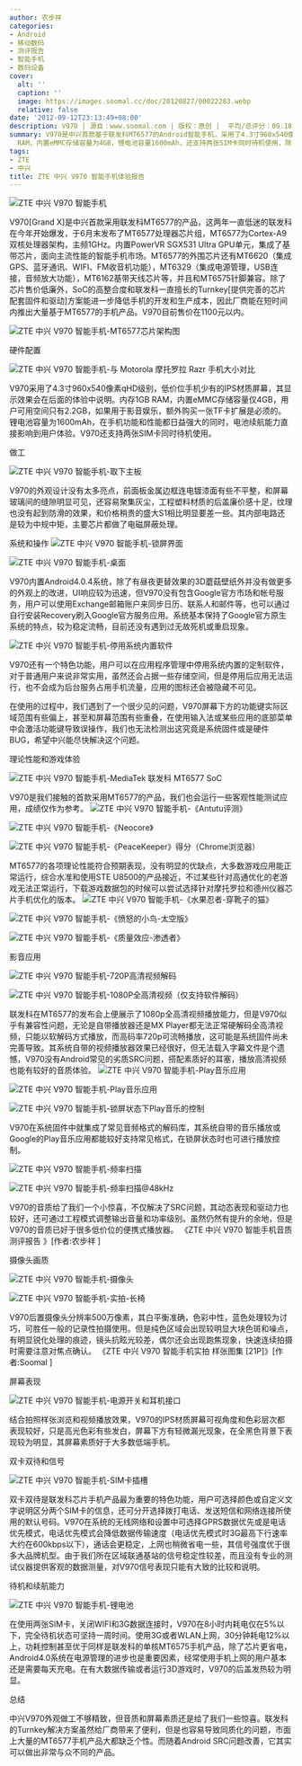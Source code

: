 ```yaml
---
author: 农步祥
categories:
- Android
- 移动数码
- 测评报告
- 智能手机
- 数码设备
cover:
  alt: ''
  caption: ''
  image: https://images.soomal.cc/doc/20120827/00022283.webp
  relative: false
date: '2012-09-12T23:13:49+08:00'
description: V970 | 源自：www.soomal.com | 版权：原创 |  平均/总评分：09.18/101
summary: V970是中兴首款基于联发科MT6577的Android智能手机，采用了4.3寸960x540像素qHD级别，低价位手机少有的IPS材质屏幕，内存1GB
  RAM，内置eMMC存储容量为4GB，锂电池容量1600mAh，还支持两张SIM卡同时待机使用，除了音质有小惊喜，其系统表现和续航能力究竟如何？MT6577的性能也是我们所关注的焦点。
tags:
- ZTE
- 中兴
title: ZTE 中兴 V970 智能手机体验报告
---
```


![ZTE 中兴 V970 智能手机](https://images.soomal.cc/doc/20120827/00022283.webp)



V970[Grand X]是中兴首款采用联发科MT6577的产品，这两年一直低迷的联发科在今年开始爆发，于6月末发布了MT6577处理器芯片组，MT6577为Cortex-A9双核处理器架构，主频1GHz。内置PowerVR SGX531 Ultra GPU单元，集成了基带芯片，面向主流性能的智能手机市场。MT6577的外围芯片还有MT6620（集成GPS、蓝牙通讯、WIFI、FM收音机功能），MT6329（集成电源管理，USB连接，音频放大功能），MT6162基带天线芯片等，并且和MT6575针脚兼容。除了芯片售价低廉外，SoC的高整合度和联发科一直擅长的Turnkey[提供完善的芯片配套固件和驱动]方案能进一步降低手机的开发和生产成本，因此厂商能在短时间内推出大量基于MT6577的手机产品。V970目前售价在1100元以内。



![ZTE 中兴 V970 智能手机-MT6577芯片架构图](https://images.soomal.cc/doc/20120831/00022411.webp)



硬件配置



![ZTE 中兴 V970 智能手机-与 Motorola 摩托罗拉 Razr 手机大小对比](https://images.soomal.cc/doc/20120827/00022287.webp)



V970采用了4.3寸960x540像素qHD级别，低价位手机少有的IPS材质屏幕，其显示效果会在后面的体验中说明。内存1GB RAM，内置eMMC存储容量仅4GB，用户可用空间只有2.2GB，如果用于影音娱乐，额外购买一张TF卡扩展是必须的。锂电池容量为1600mAh，在手机功能和性能都日益强大的同时，电池续航能力直接影响到用户体验。V970还支持两张SIM卡同时待机使用。



做工



![ZTE 中兴 V970 智能手机-取下主板](https://images.soomal.cc/doc/20120827/00022298.webp)



V970的外观设计没有太多亮点，前面板金属边框连电镀漆面有些不平整，和屏幕玻璃间的缝隙明显可见，还容易聚集灰尘，工程塑料材质的后盖廉价感十足，纹理也没有起到防滑的效果，和价格稍贵的盛大S1相比明显要差一些。其内部电路还是较为中规中矩，主要芯片都做了电磁屏蔽处理。



系统和操作 ![ZTE 中兴 V970 智能手机-锁屏界面](https://images.soomal.cc/doc/20120912/00022787.webp)




![ZTE 中兴 V970 智能手机-桌面](https://images.soomal.cc/doc/20120912/00022788.webp)



V970内置Android4.0.4系统，除了有昼夜更替效果的3D蘑菇壁纸外并没有做更多的外观上的改进，UI响应较为迅速，但V970没有包含Google官方市场和帐号服务，用户可以使用Exchange邮箱账户来同步日历、联系人和邮件等，也可以通过自行安装Recovery刷入Google官方服务应用。系统基本保持了Google官方原生系统的特点，较为稳定流畅，目前还没有遇到过无故死机或重启现象。



![ZTE 中兴 V970 智能手机-停用系统内置软件](https://images.soomal.cc/doc/20120912/00022799.webp)



V970还有一个特色功能，用户可以在应用程序管理中停用系统内置的定制软件，对于普通用户来说非常实用，虽然还会占据一些存储空间，但是停用后应用无法运行，也不会成为后台服务占用手机流量，应用的图标还会被隐藏不可见。



在使用的过程中，我们遇到了一个很少见的问题，V970屏幕下方的功能键实际区域范围有些偏上，甚至和屏幕范围有些重叠，在使用输入法或某些应用的底部菜单中会激活功能键导致误操作，我们也无法检测出这究竟是系统固件或是硬件BUG，希望中兴能尽快解决这个问题。



理论性能和游戏体验



![ZTE 中兴 V970 智能手机-MediaTek 联发科 MT6577 SoC](https://images.soomal.cc/doc/20120827/00022300.webp)



V970是我们接触的首款采用MT6577的产品，我们也会运行一些客观性能测试应用，成绩仅作为参考。 ![ZTE 中兴 V970 智能手机-《Antutu评测》](https://images.soomal.cc/doc/20120912/00022789.webp)




![ZTE 中兴 V970 智能手机-《Neocore》](https://images.soomal.cc/doc/20120912/00022790.webp)




![ZTE 中兴 V970 智能手机-《PeaceKeeper》得分（Chrome浏览器）](https://images.soomal.cc/doc/20120912/00022800.webp)




 MT6577的各项理论性能符合预期表现，没有明显的优缺点，大多数游戏应用能正常运行，综合水准和使用STE U8500的产品接近，不过某些针对高通优化的老游戏无法正常运行，下载游戏数据包的时候可以尝试选择针对摩托罗拉和德州仪器芯片手机优化的版本。 ![ZTE 中兴 V970 智能手机-《水果忍者-穿靴子的猫》](https://images.soomal.cc/doc/20120912/00022791.webp)




![ZTE 中兴 V970 智能手机-《愤怒的小鸟-太空版》](https://images.soomal.cc/doc/20120912/00022792.webp)




![ZTE 中兴 V970 智能手机-《质量效应-渗透者》](https://images.soomal.cc/doc/20120912/00022793.webp)



影音应用



![ZTE 中兴 V970 智能手机-720P高清视频解码](https://images.soomal.cc/doc/20120912/00022794.webp)



![ZTE 中兴 V970 智能手机-1080P全高清视频（仅支持软件解码）](https://images.soomal.cc/doc/20120912/00022795.webp)



联发科在MT6577的发布会上便展示了1080p全高清视频播放能力，但是V970似乎有兼容性问题，无论是自带播放器还是MX Player都无法正常硬解码全高清视频，只能以软解码方式播放，而高码率720p可流畅播放，这可能是系统固件尚未完善导致。其系统自带的视频播放器效果已经很好，但无法载入字幕文件是个遗憾，V970没有Android常见的劣质SRC问题，搭配素质好的耳塞，播放高清视频也能有较好的音质体验。 ![ZTE 中兴 V970 智能手机-Play音乐应用](https://images.soomal.cc/doc/20120912/00022796.webp)




![ZTE 中兴 V970 智能手机-Play音乐应用](https://images.soomal.cc/doc/20120912/00022797.webp)




![ZTE 中兴 V970 智能手机-锁屏状态下Play音乐的控制](https://images.soomal.cc/doc/20120912/00022798.webp)




 V970在系统固件中就集成了常见音频格式的解码库，其系统自带的音乐播放或Google的Play音乐应用都能较好支持常见格式，在锁屏状态时也可进行播放控制。



![ZTE 中兴 V970 智能手机-频率扫描](https://images.soomal.cc/doc/20120831/00022418.webp)



![ZTE 中兴 V970 智能手机-频率扫描@48kHz](https://images.soomal.cc/doc/20120831/00022421.webp)



V970的音质给了我们一个小惊喜，不仅解决了SRC问题，其动态表现和驱动力也较好，还可通过工程模式调整输出音量和功率级别。虽然仍然有提升的余地，但是V970的音质已好于很多低价位的便携式播放器。 《ZTE 中兴 V970 智能手机音质测评报告 》[作者:农步祥 ]



摄像头画质



![ZTE 中兴 V970 智能手机-摄像头](https://images.soomal.cc/doc/20120827/00022291.webp)



![ZTE 中兴 V970 智能手机-实拍-长椅](https://images.soomal.cc/doc/20120903/00022493.webp)



V970后置摄像头分辨率500万像素，其白平衡准确，色彩中性，蓝色处理较为讨巧，可胜任一般的记录性拍摄使用。但是纯色区域会出现较明显大块色斑和噪点，有明显锐化处理的痕迹，镜头抗眩光较差，偶尔还会出现跑焦现象，快速连续拍摄时需要注意对焦点确认。 《ZTE 中兴 V970 智能手机实拍 样张图集 [21P]》[作者:Soomal ]



屏幕表现



![ZTE 中兴 V970 智能手机-电源开关和耳机接口](https://images.soomal.cc/doc/20120827/00022289.webp)



结合拍照样张浏览和视频播放效果，V970的IPS材质屏幕可视角度和色彩层次都表现较好，只是高光色彩有些发白，屏幕下方有轻微漏光现象，在全黑色背景下表现较为明显，其屏幕素质好于大多数低端手机。



双卡双待和信号



![ZTE 中兴 V970 智能手机-SIM卡插槽](https://images.soomal.cc/doc/20120827/00022293.webp)



双卡双待是联发科芯片手机产品最为重要的特色功能，用户可选择颜色或自定义文字说明区分两个SIM卡的信息，还可分开选择拨打电话、发送短信和网络连接所使用的默认号码。V970在系统的无线网络和设置中可选择GPRS数据优先或是电话优先模式，电话优先模式会降低数据传输速度（电话优先模式时3G最高下行速率大约在600kbps以下），通话会更稳定，上网也稍微省电一些，其信号强度优于很多大品牌机型。由于我们所在区域联通基站的信号稳定性较差，而且没有专业的测试仪器提供客观的数据测量，对V970信号表现只能有大致的比较和说明。



待机和续航能力



![ZTE 中兴 V970 智能手机-锂电池](https://images.soomal.cc/doc/20120827/00022294.webp)



在使用两张SIM卡，关闭WIFI和3G数据连接时，V970在8小时内耗电仅在5%以下，完全待机状态可坚持一周时间。使用3G或者WLAN上网，30分钟耗电12%以上，功耗控制甚至优于同样是联发科的单核MT6575手机产品，除了芯片更省电，Android4.0系统在电源管理的进步也是重要因素，经常使用手机上网的用户基本还是需要每天充电。在有大数据传输或者运行3D游戏时，V970的后盖发热较为明显。



总结



中兴V970外观做工不够精致，但音质和屏幕素质还是给了我们一些惊喜。联发科的Turnkey解决方案虽然给厂商带来了便利，但是也容易导致同质化的问题，市面上大量的MT6577手机产品大都缺乏个性。而随着Android SRC问题改善，它其实可以做出非常与众不同的产品。